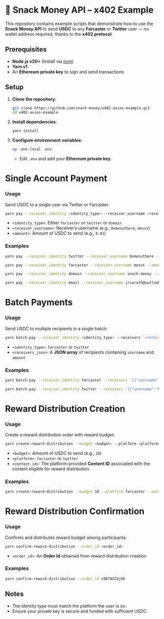 # 🍪 Snack Money API – x402 Example

This repository contains example scripts that demonstrate how to use the **Snack Money API** to send **USDC** to any **Farcaster** or **Twitter** user — no wallet address required, thanks to the **x402 protocol**.


## Prerequisites
* **Node.js v20+** (Install via [nvm](https://github.com/nvm-sh/nvm))
* **Yarn v1**
* An **Ethereum private key** to sign and send transactions


## Setup

1. **Clone the repository**:
   ```bash
   git clone https://github.com/snack-money/x402-axios-example.git
   cd x402-axios-example
   ```

2. **Install dependencies**:
   ```bash
   yarn install
   ```

3. **Configure environment variables**:
   ```bash
   cp .env-local .env
   ```

   * Edit `.env` and add your **Ethereum private key**.


# Single Account Payment

### Usage
Send USDC to a single user via Twitter or Farcaster:

```bash
yarn pay --receiver_identity <identity_type> --receiver_username <receiver_username> --amount <amount>
```

* `<identity_type>`: Either `farcaster` or `twitter` or `domain`
* `<receiver_username>`: Receiver’s username (e.g., `0xmesuthere`, `mesut`)
* `<amount>`: Amount of USDC to send (e.g., `0.01`)

### Examples
```bash
yarn pay --receiver_identity twitter --receiver_username 0xmesuthere --amount 0.01

yarn pay --receiver_identity farcaster --receiver_username mesut --amount 0.01

yarn pay --receiver_identity domain --receiver_username snack.money --amount 1

yarn pay --receiver_identity email --receiver_username jrsarath@outlook.com --amount 0.01
```

# Batch Payments

### Usage
Send USDC to multiple recipients in a single batch:

```bash
yarn batch-pay --receiver_identity <identity_type> --receivers '<receivers_json>'
```

* `<identity_type>`: `farcaster` or `twitter`
* `<receivers_json>`: A **JSON array** of recipients containing `username` and `amount`

### Examples

```bash
yarn batch-pay --receiver_identity farcaster --receivers '[{"username":"lincoln","amount":0.5},{"username":"mesut","amount":0.25}]'

yarn batch-pay --receiver_identity twitter --receivers '[{"username":"MurrLincoln","amount":0.5},{"username":"0xmesuthere","amount":0.25}]'
```

# Reward Distribution Creation

### Usage
Create a reward distribution order with reward budget:

```bash
yarn create-reward-distribution --budget <budget> --platform <platform> --content_id <content_id>
```

* `<budget>`: Amount of USDC to send (e.g., `10`)
* `<platform>`: `farcaster` or `twitter`
* `<content_id>`: The platform-provided **Content ID** associated with the content eligible for reward distribution.

### Examples
```bash
yarn create-reward-distribution --budget 10 --platform farcaster --content_id 0xb87cf233790dd2d8a3ed9549f9e15069c02b1da0
```

# Reward Distribution Confirmation

### Usage
Confirms and distributes reward budget among participants:

```bash
yarn confirm-reward-distribution --order_id <order_id>
```

* `<order_id>`: An **Order Id** obtained from reward distribution creation

### Examples
```bash
yarn confirm-reward-distribution --order_id x987ASCbjHk
```

## Notes
* The identity type must match the platform the user is on.
* Ensure your private key is secure and funded with sufficient USDC.

